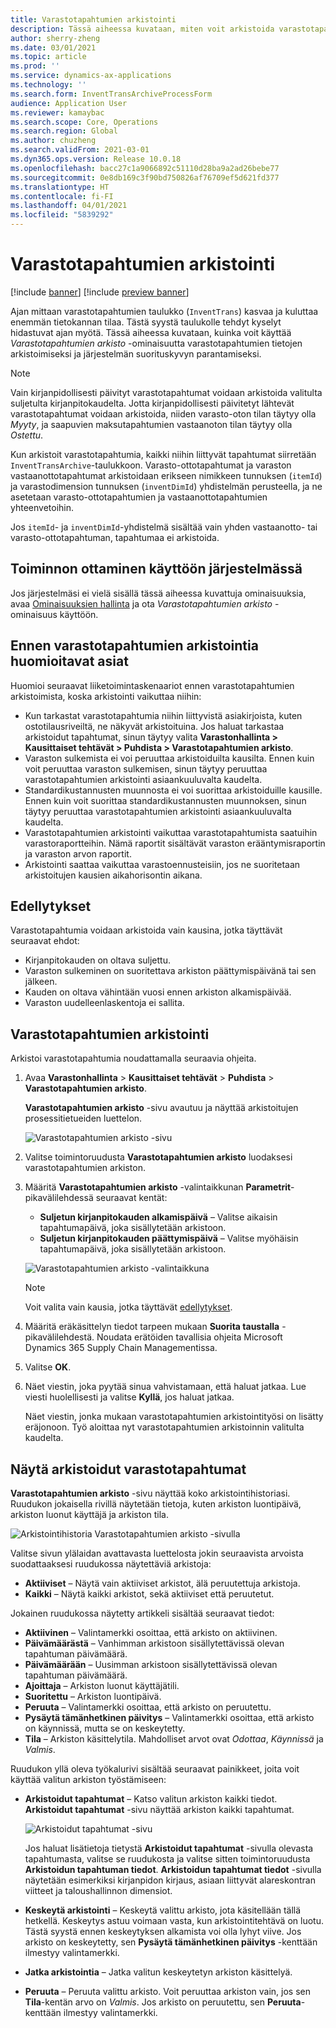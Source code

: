 ```yaml
---
title: Varastotapahtumien arkistointi
description: Tässä aiheessa kuvataan, miten voit arkistoida varastotapahtumien tietoja järjestelmän suorituskyvyn parantamiseksi.
author: sherry-zheng
ms.date: 03/01/2021
ms.topic: article
ms.prod: ''
ms.service: dynamics-ax-applications
ms.technology: ''
ms.search.form: InventTransArchiveProcessForm
audience: Application User
ms.reviewer: kamaybac
ms.search.scope: Core, Operations
ms.search.region: Global
ms.author: chuzheng
ms.search.validFrom: 2021-03-01
ms.dyn365.ops.version: Release 10.0.18
ms.openlocfilehash: bacc27c1a9066892c51110d28ba9a2ad26bebe77
ms.sourcegitcommit: 0e8db169c3f90bd750826af76709ef5d621fd377
ms.translationtype: HT
ms.contentlocale: fi-FI
ms.lasthandoff: 04/01/2021
ms.locfileid: "5839292"
---
```

# <a name="archive-inventory-transactions"></a>Varastotapahtumien arkistointi

[!include [banner](../../includes/banner.md)]
[!include [preview banner](../includes/preview-banner.md)]

Ajan mittaan varastotapahtumien taulukko (`InventTrans`) kasvaa ja kuluttaa enemmän tietokannan tilaa. Tästä syystä taulukolle tehdyt kyselyt hidastuvat ajan myötä. Tässä aiheessa kuvataan, kuinka voit käyttää *Varastotapahtumien arkisto* -ominaisuutta varastotapahtumien tietojen arkistoimiseksi ja järjestelmän suorituskyvyn parantamiseksi.

> [!NOTE]
> Vain kirjanpidollisesti päivityt varastotapahtumat voidaan arkistoida valitulta suljetulta kirjanpitokaudelta. Jotta kirjanpidollisesti päivitetyt lähtevät varastotapahtumat voidaan arkistoida, niiden varasto-oton tilan täytyy olla *Myyty*, ja saapuvien maksutapahtumien vastaanoton tilan täytyy olla *Ostettu*.

Kun arkistoit varastotapahtumia, kaikki niihin liittyvät tapahtumat siirretään `InventTransArchive`-taulukkoon. Varasto-ottotapahtumat ja varaston vastaanottotapahtumat arkistoidaan erikseen nimikkeen tunnuksen (`itemId`) ja varastodimension tunnuksen (`inventDimId`) yhdistelmän perusteella, ja ne asetetaan varasto-ottotapahtumien ja vastaanottotapahtumien yhteenvetoihin.

Jos `itemId`- ja `inventDimId`-yhdistelmä sisältää vain yhden vastaanotto- tai varasto-ottotapahtuman, tapahtumaa ei arkistoida.

## <a name="turn-on-the-feature-in-your-system"></a>Toiminnon ottaminen käyttöön järjestelmässä

Jos järjestelmäsi ei vielä sisällä tässä aiheessa kuvattuja ominaisuuksia, avaa [Ominaisuuksien hallinta](../../fin-ops-core/fin-ops/get-started/feature-management/feature-management-overview.md) ja ota *Varastotapahtumien arkisto* -ominaisuus käyttöön.

## <a name="things-to-consider-before-you-archive-inventory-transactions"></a>Ennen varastotapahtumien arkistointia huomioitavat asiat

Huomioi seuraavat liiketoimintaskenaariot ennen varastotapahtumien arkistoimista, koska arkistointi vaikuttaa niihin:

- Kun tarkastat varastotapahtumia niihin liittyvistä asiakirjoista, kuten ostotilausriveiltä, ne näkyvät arkistoituina. Jos haluat tarkastaa arkistoidut tapahtumat, sinun täytyy valita **Varastonhallinta \> Kausittaiset tehtävät \> Puhdista \> Varastotapahtumien arkisto**.
- Varaston sulkemista ei voi peruuttaa arkistoiduilta kausilta. Ennen kuin voit peruuttaa varaston sulkemisen, sinun täytyy peruuttaa varastotapahtumien arkistointi asiaankuuluvalta kaudelta.
- Standardikustannusten muunnosta ei voi suorittaa arkistoiduille kausille. Ennen kuin voit suorittaa standardikustannusten muunnoksen, sinun täytyy peruuttaa varastotapahtumien arkistointi asiaankuuluvalta kaudelta.
- Varastotapahtumien arkistointi vaikuttaa varastotapahtumista saatuihin varastoraportteihin. Nämä raportit sisältävät varaston erääntymisraportin ja varaston arvon raportit.
- Arkistointi saattaa vaikuttaa varastoennusteisiin, jos ne suoritetaan arkistoitujen kausien aikahorisontin aikana.

## <a name="prerequisites"></a>Edellytykset

Varastotapahtumia voidaan arkistoida vain kausina, jotka täyttävät seuraavat ehdot:

- Kirjanpitokauden on oltava suljettu.
- Varaston sulkeminen on suoritettava arkiston päättymispäivänä tai sen jälkeen.
- Kauden on oltava vähintään vuosi ennen arkiston alkamispäivää.
- Varaston uudelleenlaskentoja ei sallita.

## <a name="archive-inventory-transactions"></a>Varastotapahtumien arkistointi

Arkistoi varastotapahtumia noudattamalla seuraavia ohjeita.

1. Avaa **Varastonhallinta** \> **Kausittaiset tehtävät** \> **Puhdista** \> **Varastotapahtumien arkisto**.

    **Varastotapahtumien arkisto** -sivu avautuu ja näyttää arkistoitujen prosessitietueiden luettelon.

    ![Varastotapahtumien arkisto -sivu](media/archive-inventory-empty.png "Varastotapahtumien arkisto -sivu")

1. Valitse toimintoruudusta **Varastotapahtumien arkisto** luodaksesi varastotapahtumien arkiston.
1. Määritä **Varastotapahtumien arkisto** -valintaikkunan **Parametrit**-pikavälilehdessä seuraavat kentät:

    - **Suljetun kirjanpitokauden alkamispäivä** – Valitse aikaisin tapahtumapäivä, joka sisällytetään arkistoon.
    - **Suljetun kirjanpitokauden päättymispäivä** – Valitse myöhäisin tapahtumapäivä, joka sisällytetään arkistoon.

    ![Varastotapahtumien arkisto -valintaikkuna](media/archive-inventory-dates.png "Varastotapahtumien arkisto -valintaikkuna")

    > [!NOTE]
    > Voit valita vain kausia, jotka täyttävät [edellytykset](#prerequisites).

1. Määritä eräkäsittelyn tiedot tarpeen mukaan **Suorita taustalla** -pikavälilehdestä. Noudata erätöiden tavallisia ohjeita Microsoft Dynamics 365 Supply Chain Managementissa.
1. Valitse **OK**.
1. Näet viestin, joka pyytää sinua vahvistamaan, että haluat jatkaa. Lue viesti huolellisesti ja valitse **Kyllä**, jos haluat jatkaa.

    Näet viestin, jonka mukaan varastotapahtumien arkistointityösi on lisätty eräjonoon. Työ aloittaa nyt varastotapahtumien arkistoinnin valitulta kaudelta.

## <a name="view-archived-inventory-transactions"></a>Näytä arkistoidut varastotapahtumat

**Varastotapahtumien arkisto** -sivu näyttää koko arkistointihistoriasi. Ruudukon jokaisella rivillä näytetään tietoja, kuten arkiston luontipäivä, arkiston luonut käyttäjä ja arkiston tila.

![Arkistointihistoria Varastotapahtumien arkisto -sivulla](media/archive-inventory-full.png "Arkistointihistoria Varastotapahtumien arkisto -sivulla")

Valitse sivun ylälaidan avattavasta luettelosta jokin seuraavista arvoista suodattaaksesi ruudukossa näytettäviä arkistoja:

- **Aktiiviset** – Näytä vain aktiiviset arkistot, älä peruutettuja arkistoja.
- **Kaikki** – Näytä kaikki arkistot, sekä aktiiviset että peruutetut.

Jokainen ruudukossa näytetty artikkeli sisältää seuraavat tiedot:

- **Aktiivinen** – Valintamerkki osoittaa, että arkisto on aktiivinen.
- **Päivämäärästä** – Vanhimman arkistoon sisällytettävissä olevan tapahtuman päivämäärä.
- **Päivämäärään** – Uusimman arkistoon sisällytettävissä olevan tapahtuman päivämäärä.
- **Ajoittaja** – Arkiston luonut käyttäjätili.
- **Suoritettu** – Arkiston luontipäivä.
- **Peruuta** – Valintamerkki osoittaa, että arkisto on peruutettu.
- **Pysäytä tämänhetkinen päivitys** – Valintamerkki osoittaa, että arkisto on käynnissä, mutta se on keskeytetty.
- **Tila** – Arkiston käsittelytila. Mahdolliset arvot ovat *Odottaa*, *Käynnissä* ja *Valmis*.

Ruudukon yllä oleva työkalurivi sisältää seuraavat painikkeet, joita voit käyttää valitun arkiston työstämiseen:

- **Arkistoidut tapahtumat** – Katso valitun arkiston kaikki tiedot. **Arkistoidut tapahtumat** -sivu näyttää arkiston kaikki tapahtumat.

    ![Arkistoidut tapahtumat -sivu](media/archive-inventory-transactions.png "Arkistoidut tapahtumat -sivu")

    Jos haluat lisätietoja tietystä **Arkistoidut tapahtumat** -sivulla olevasta tapahtumasta, valitse se ruudukosta ja valitse sitten toimintoruudusta **Arkistoidun tapahtuman tiedot**. **Arkistoidun tapahtumat tiedot** -sivulla näytetään esimerkiksi kirjanpidon kirjaus, asiaan liittyvät alareskontran viitteet ja taloushallinnon dimensiot.

- **Keskeytä arkistointi** – Keskeytä valittu arkisto, jota käsitellään tällä hetkellä. Keskeytys astuu voimaan vasta, kun arkistointitehtävä on luotu. Tästä syystä ennen keskeytyksen alkamista voi olla lyhyt viive. Jos arkisto on keskeytetty, sen **Pysäytä tämänhetkinen päivitys** -kenttään ilmestyy valintamerkki.
- **Jatka arkistointia** – Jatka valitun keskeytetyn arkiston käsittelyä.
- **Peruuta** – Peruuta valittu arkisto. Voit peruuttaa arkiston vain, jos sen **Tila**-kentän arvo on *Valmis*. Jos arkisto on peruutettu, sen **Peruuta**-kenttään ilmestyy valintamerkki.
